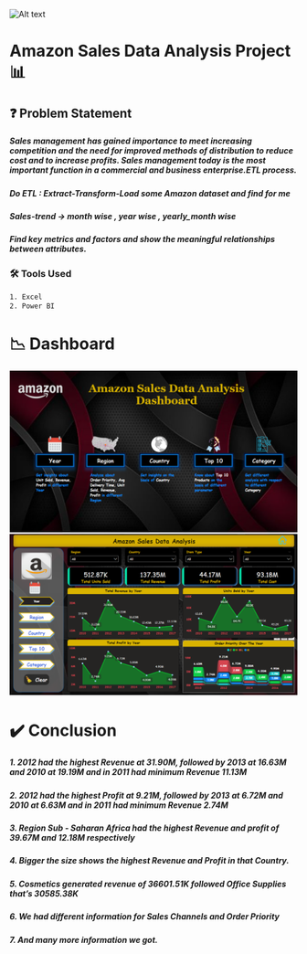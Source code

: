 ![Alt text](amezon.png)
# Amazon Sales Data Analysis Project 📊

## ❓ Problem Statement
##### Sales management has gained importance to meet increasing competition and the need for improved methods of distribution to reduce cost and to increase profits. Sales management today is the most important function in a commercial and business enterprise.ETL process.
##### Do ETL : Extract-Transform-Load some Amazon dataset and find for me
##### Sales-trend -> month wise , year wise , yearly_month wise
##### Find key metrics and factors and show the meaningful relationships between attributes.


### 🛠 Tools Used
    1. Excel
    2. Power BI

# 📉 Dashboard
![Alt text](Dashboard1.png)
![Alt text](Dashboard2.png)

# ✔️ Conclusion
##### 1. 2012 had the highest Revenue at 31.90M, followed by 2013 at 16.63M and 2010  	at 19.19M and in 2011 had minimum Revenue 11.13M
##### 2. 2012 had the highest Profit at 9.21M, followed by 2013 at 6.72M and 2010 at  	6.63M and in 2011 had minimum Revenue 2.74M
##### 3. Region Sub - Saharan Africa had the highest Revenue and profit of 39.67M and 	12.18M respectively 
##### 4. Bigger the size shows the highest Revenue and Profit in that Country.
##### 5. Cosmetics generated revenue of 36601.51K followed Office Supplies that’s 	30585.38K
##### 6. We had different information for Sales Channels and Order Priority
##### 7. And many more information we got.
